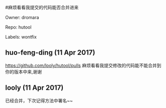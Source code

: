 #麻烦看看我提交的代码能否合并进来

Owner: dromara

Repo: hutool

Labels: wontfix 

## huo-feng-ding (11 Apr 2017)

https://github.com/looly/hutool/pulls
麻烦看看我提交修改的代码能不能合并到你的版本中来,谢谢

## looly (11 Apr 2017)

已经合并，下次记得方法中署名~~

